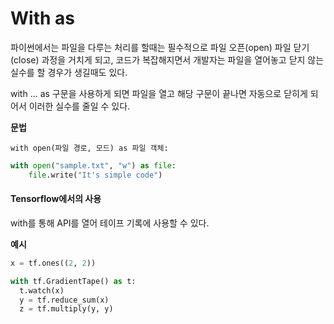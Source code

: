 # With as 

파이썬에서는 파일을 다루는 처리를 할때는 필수적으로 파일 오픈(open) 파일 닫기(close) 과정을 거치게 되고, 코드가 복잡해지면서 개발자는 파일을 열어놓고 닫지 않는 실수를 할 경우가 생길때도 있다. 

with ... as 구문을 사용하게 되면 파일을 열고 해당 구문이 끝나면 자동으로 닫히게 되어서 이러한 실수를 줄일 수 있다.

**문법**

`with open(파일 경로, 모드) as 파일 객체:`

```python
with open("sample.txt", "w") as file:
	file.write("It's simple code")
```



#### Tensorflow에서의 사용

 with를 통해 API를 열어 테이프 기록에 사용할 수 있다.

**예시**

```python
x = tf.ones((2, 2))

with tf.GradientTape() as t:
  t.watch(x)
  y = tf.reduce_sum(x)
  z = tf.multiply(y, y)
```

